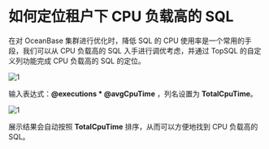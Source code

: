 # 如何定位租户下 CPU 负载高的 SQL

在对 OceanBase 集群进行优化时，降低 SQL 的 CPU 使用率是一个常用的手段，我们可以从 CPU 负载高的 SQL 入手进行调优考虑，并通过 TopSQL 的自定义列功能完成 CPU 负载高的 SQL 的定位。

![1](https://obbusiness-private.oss-cn-shanghai.aliyuncs.com/doc/img/ocp/410/%E9%AB%98CPU-%E8%87%AA%E5%AE%9A%E4%B9%89%E5%88%97.png)

输入表达式：**@executions * @avgCpuTime** ，列名设置为 **TotalCpuTime**。

![1](https://obbusiness-private.oss-cn-shanghai.aliyuncs.com/doc/img/ocp/410/%E6%B7%BB%E5%8A%A0%E5%88%97.png)

展示结果会自动按照 **TotalCpuTime** 排序，从而可以方便地找到 CPU 负载高的 SQL。

